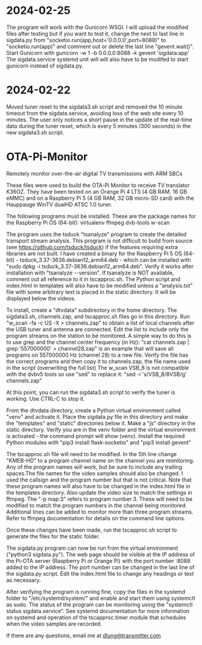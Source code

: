 # 2024-02-25
The program will work with the Gunicorn WSGI. I will upload the modified files after testing but if you want to test it, change the next to last line in sigdata.py from "socketio.run(app,host='0.0.0.0',port=8088)" to "socketio.run(app)" and comment out or delete the last line "gevent.wait()". Start Gunicorn with gunicorn -w 1 -b 0.0.0.0:8088 -k gevent 'sigdata:app'  
The sigdata.service systemd unit will will also have to be modifed to start gunicorn instead of sigdata.py. 

# 2024-02-22
Moved tuner reset to the sigdata3.sh script and removed the 10 minute timeout from the sigdata.service, avoiding loss of the web site every 10 minutes. The user only notices a short pause in the update of the real-time data during the tuner reset, which is every 5 minutes (300 seconds) in the new sigdata3.sh script.  

# OTA-Pi-Monitor
Remotely monitor over-the-air digital TV transmissions with ARM SBCs

These files were used to build the OTA-Pi Monitor to receive TV translator K36OZ. They have been tested on an Orange Pi 4 LTS (4 GB RAM, 16 GB eMMC) and on a Raspberry Pi 5 (4 GB RAM, 32 GB micro-SD card) with the Hauppauge WinTV dualHD ATSC 1.0 tuner. 

The following programs must be installed. These are the package names for the Raspberry Pi OS (64-bit): virtualenv ffmpeg dvb-tools w-scan  

The program uses the tsduck "tsanalyze" program to create the detailed transport stream analysis. This program is not difficult to build from source (see https://github.com/tsduck/tsduck) if the features requiring extra libraries are not built. I have created a binary for the Raspberry Pi 5 OS (64-bit) - tsduck_3.37-3636.debian12_arm64.deb - which can be installed with "sudo dpkg -i tsduck_3.37-3636.debian12_arm64.deb". Verify it works after installation with "tsanalyze --version". If tsanalyze is NOT available, comment out all reference to it in tscapproc.sh. The Python script and index.html in templates will also have to be modified unless a "analysis.txt" file with some arbitrary text is placed in the static directory. It will be displayed below the videos. 

To install, create a "dtvdata" subdirectory in the home directory. The sigdata3.sh, channels.zap, and tscapproc.sh files go in this directory. Run "w_scan -fa -c US -X > channels.zap" to obtain a list of local channels after the USB tuner and antenna are connected. Edit the list to include only the program streams on the station to be monitored. A simple way to do this is to use grep and the channel center frequency (in Hz): "cat channels.zap | grep '557000000' > channel28.zap" is an example that will save all programs on 557000000 Hz (channel 28) to a new file. Verify the file has the correct programs and then copy it to channels.zap, the file name used in the script (overwriting the full list) The w_scan VSB_8 is not compatible with the dvbv5 tools so use "sed" to replace it: "sed -i 's/VSB_8/8VSB/g' channels.zap"

At this point, you can run the sigdata3.sh script to verify the tuner is working. Use CTRL-C to stop it. 

From the dtvdata directory, create a Python virtual environment called "venv" and activate it. Place the sigdata.py file in this directory and make the "templates" and "static" directories below it. Make a "js" directory in the static directory. Verify you are in the venv folder and the virtual environment is activated - the command prompt will show (venv). Install the required Python modules with "pip3 install flask-socketio" and "pip3 install gevent"

The tscapproc.sh file will need to be modified. In the 5th line change "KMEB-HD" to a program channel name on the channel you are monitoring. Any of the program names will work, but be sure to include any trailing spaces.The file names for the video samples should also be changed. I used the callsign and the program number but that is not critical. Note that these program names will also have to be changed in the index.html file in the templates directory. Also update the video size to match the settings in ffmpeg. The "-p map:3" refers to program number 3. These will need to be modified to match the program numbers in the channel being monitored. Additional lines can be added to monitor more than three program streams. Refer to ffmpeg documentation for details on the command line options.  

Once these changes have been made, run the tscapproc.sh script to generate the files for the static folder. 

The sigdata.py program can now be run from the virtual environment ("python3 sigdata.py"). The web page should be visible at the IP address of the Pi-OTA server (Raspberry Pi or Orange Pi) with the port number :8088 added to the IP address. The port number can be changed in the last line of the sigdata.py script. Edit the index.html file to change any headings or text as necessary. 

After verifying the program is running fine, copy the files in the systemd folder to "/etc/systemd/system/" and enable and start them using systemctl as sudo. The status of the program can be monitoring using the "systemctl status sigdata.service". See systemd documentation for more information on systemd and operation of the tscapproc.timer module that schedules when the video samples are recorded. 

If there are any questions, email me at dlung@transmitter.com
